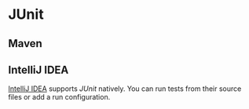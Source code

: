 # JUnit

## Maven

## IntelliJ IDEA

[IntelliJ IDEA](./intellij-idea) supports _JUnit_ natively. You can run tests
from their source files or add a run configuration.
